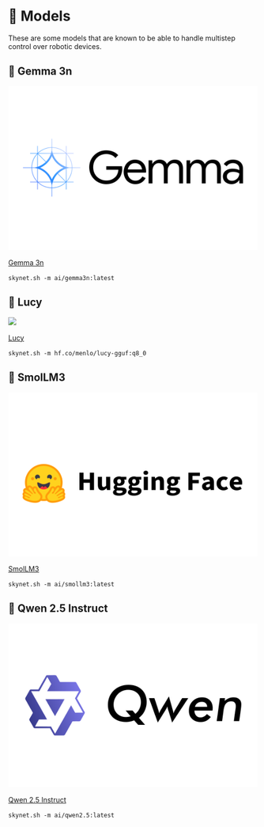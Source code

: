 # 🔺 Models

These are some models that are known to be able to handle multistep control over robotic devices.

## 🔺 Gemma 3n

![Gemma 3n](https://github.com/docker/model-cards/raw/refs/heads/main/logos/gemma-280x184-overview@2x.svg)

[Gemma 3n](https://hub.docker.com/r/ai/gemma3n)

```shell
skynet.sh -m ai/gemma3n:latest
```

## 🔺 Lucy

<img src="https://cdn-uploads.huggingface.co/production/uploads/65713d70f56f9538679e5a56/PA6JCiYLPJX_WFO42ClTd.jpeg" style="width: 280px;" />

[Lucy](https://huggingface.co/Menlo/Lucy-gguf)

```shell
skynet.sh -m hf.co/menlo/lucy-gguf:q8_0
```

## 🔺 SmolLM3

![SmolLM3](https://github.com/docker/model-cards/raw/refs/heads/main/logos/hugginfface-280x184-overview@2x.svg)

[SmolLM3](https://hub.docker.com/r/ai/smollm3)

```shell
skynet.sh -m ai/smollm3:latest
```

## 🔺 Qwen 2.5 Instruct

![Qwen 2.5 Instruct](https://github.com/docker/model-cards/raw/refs/heads/main/logos/qwen-280x184-overview@2x.svg)

[Qwen 2.5 Instruct](https://hub.docker.com/r/ai/qwen2.5)

```shell
skynet.sh -m ai/qwen2.5:latest
```
